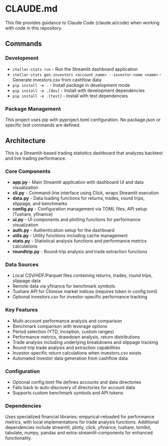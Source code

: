 # CLAUDE.md

This file provides guidance to Claude Code (claude.ai/code) when working with code in this repository.

## Commands

### Development
- `stellar-stats run` - Run the Streamlit dashboard application
- `stellar-stats gen-investors <account_name> --investor-name <name>` - Generate investors.csv from cashflow data
- `pip install -e .` - Install package in development mode
- `pip install -e .[dev]` - Install with development dependencies
- `pip install -e .[test]` - Install with test dependencies

### Package Management
This project uses pip with pyproject.toml configuration. No package.json or specific test commands are defined.

## Architecture

This is a Streamlit-based trading statistics dashboard that analyzes backtest and live trading performance.

### Core Components
- **app.py** - Main Streamlit application with dashboard UI and data visualization
- **cli.py** - Command-line interface using Click, wraps Streamlit execution
- **data.py** - Data loading functions for returns, trades, round trips, slippage, and benchmarks
- **config.py** - Configuration management via TOML files, API setup (Tushare, yfinance)
- **ui.py** - UI components and plotting functions for performance visualization
- **auth.py** - Authentication setup for the dashboard
- **utils.py** - Utility functions including cache management
- **stats.py** - Statistical analysis functions and performance metrics calculations
- **roundtrip.py** - Round-trip analysis and trade extraction functions

### Data Sources
- Local CSV/HDF/Parquet files containing returns, trades, round trips, slippage data
- Remote data via yfinance for benchmark symbols
- Tushare API for Chinese market indices (requires token in config.toml)
- Optional investors.csv for investor-specific performance tracking

### Key Features
- Multi-account performance analysis and comparison
- Benchmark comparison with leverage options
- Period selection (YTD, inception, custom ranges)
- Performance metrics, drawdown analysis, return distributions
- Trade analysis including underlying breakdowns and slippage tracking
- Round-trip trade analysis and extraction capabilities
- Investor-specific return calculations when investors.csv exists
- Automated investor data generation from cashflow data

### Configuration
- Optional config.toml file defines accounts and data directories
- Falls back to auto-discovery of directories for account data
- Supports custom benchmark symbols and API tokens

### Dependencies
Uses specialized financial libraries: empyrical-reloaded for performance metrics, with local implementations for trade analysis functions. Additional dependencies include streamlit, plotly, click, yfinance, tushare, tomlkit, tabulate, numpy, pandas and extra-streamlit-components for enhanced functionality.